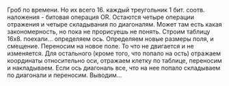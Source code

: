 Гроб по времени. Но их всего 16. каждый треугольник 1 бит. соотв. наложения -
битовая операция OR. Остаются четыре операции отражения и четыре складывания
по диагоналям. Может там есть какая закономерность, но пока не прорисуешь не
понять. Строим таблицу 16x8. поехали... определяем ось. Определяем новые
размеры поля, и смещение. Переносим на новое поле. То что не двигается и не
изменяется. Для остального (кроме того, что попало на ость) отражаем
координаты относительно оси, отражаем клетку по таблице, переносим и
накладываем. Если ось диагональ все, что на нее попало складываем по
диагонали и переносим. Выводим...